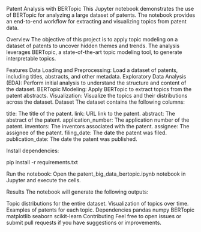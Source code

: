 Patent Analysis with BERTopic
This Jupyter notebook demonstrates the use of BERTopic for analyzing a large dataset of patents. The notebook provides an end-to-end workflow for extracting and visualizing topics from patent data.

Overview
The objective of this project is to apply topic modeling on a dataset of patents to uncover hidden themes and trends. The analysis leverages BERTopic, a state-of-the-art topic modeling tool, to generate interpretable topics.

Features
Data Loading and Preprocessing: Load a dataset of patents, including titles, abstracts, and other metadata.
Exploratory Data Analysis (EDA): Perform initial analysis to understand the structure and content of the dataset.
BERTopic Modeling: Apply BERTopic to extract topics from the patent abstracts.
Visualization: Visualize the topics and their distributions across the dataset.
Dataset
The dataset contains the following columns:

title: The title of the patent.
link: URL link to the patent.
abstract: The abstract of the patent.
application_number: The application number of the patent.
inventors: The inventors associated with the patent.
assignee: The assignee of the patent.
filing_date: The date the patent was filed.
publication_date: The date the patent was published.



Install dependencies:

pip install -r requirements.txt

Run the notebook:
Open the patent_big_data_bertopic.ipynb notebook in Jupyter and execute the cells.

Results
The notebook will generate the following outputs:

Topic distributions for the entire dataset.
Visualization of topics over time.
Examples of patents for each topic.
Dependencies
pandas
numpy
BERTopic
matplotlib
seaborn
scikit-learn
Contributing
Feel free to open issues or submit pull requests if you have suggestions or improvements.
